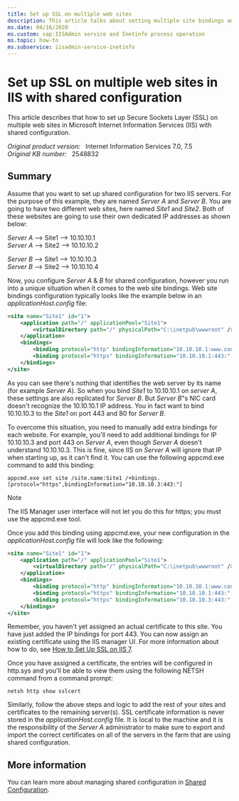 ```yaml
---
title: Set up SSL on multiple web sites
description: This article talks about setting multiple site bindings and SSL in shared configuration in IIS 7.0 and IIS 7.5.
ms.date: 04/16/2020
ms.custom: sap:IISAdmin service and Inetinfo process operation
ms.topic: how-to
ms.subservice: iisadmin-service-inetinfo
---
```

# Set up SSL on multiple web sites in IIS with shared configuration

This article describes that how to set up Secure Sockets Layer (SSL) on multiple web sites in Microsoft Internet Information Services (IIS) with shared configuration.

_Original product version:_ &nbsp; Internet Information Services 7.0, 7.5  
_Original KB number:_ &nbsp; 2548832

## Summary

Assume that you want to set up shared configuration for two IIS servers. For the purpose of this example, they are named *Server A* and *Server B*. You are going to have two different web sites, here named *Site1* and *Site2*. Both of these websites are going to use their own dedicated IP addresses as shown below:

*Server A* --> Site1 --> 10.10.10.1  
*Server A* --> Site2 --> 10.10.10.2

*Server B* --> Site1 --> 10.10.10.3  
*Server B* --> Site2 --> 10.10.10.4  

Now, you configure *Server A* & *B* for shared configuration, however you run into a unique situation when it comes to the web site bindings. Web site bindings configuration typically looks like the example below in an *applicationHost.config* file:

```xml
<site name="Site1" id="1">
    <application path="/" applicationPool="Site1">  
        <virtualDirectory path="/" physicalPath="C:\inetpub\wwwroot" />
    </application>
    <bindings>  
        <binding protocol="http" bindingInformation="10.10.10.1:www.contoso.com" />
        <binding protocol="https" bindingInformation="10.10.10.1:443:" />
    </bindings>
</site>
```

As you can see there's nothing that identifies the web server by its name (for example *Server A*). So when you bind *Site1* to 10.10.10.1 on *server A*, these settings are also replicated for *Server B*. But *Server B*"s NIC card doesn't recognize the 10.10.10.1 IP address. You in fact want to bind 10.10.10.3 to the *Site1* on port 443 and 80 for *Server B*.

To overcome this situation, you need to manually add extra bindings for each website. For example, you'll need to add additional bindings for IP 10.10.10.3 and port 443 on *Server A*, even though *Server A* doesn't understand 10.10.10.3. This is fine, since IIS on *Server A* will ignore that IP when starting up, as it can't find it. You can use the following appcmd.exe command to add this binding:

```console
appcmd.exe set site /site.name:Site1 /+bindings.[protocol="https",bindingInformation="10.10.10.3:443:"]
```

> [!NOTE]
> The IIS Manager user interface will not let you do this for https; you must use the appcmd.exe tool.

Once you add this binding using appcmd.exe, your new configuration in the *applicationHost.config* file will look like the following:

```xml
<site name="Site1" id="1">  
    <application path="/" applicationPool="Site1">
        <virtualDirectory path="/" physicalPath="C:\inetpub\wwwroot" />
    </application>  
    <bindings>
        <binding protocol="http" bindingInformation="10.10.10.1:www.contoso.com" />
        <binding protocol="https" bindingInformation="10.10.10.1:443:" />
        <binding protocol="https" bindingInformation="10.10.10.3:443:" />
    </bindings>
</site>
```

Remember, you haven't yet assigned an actual certificate to this site. You have just added the IP bindings for port 443. You can now assign an existing certificate using the IIS manager UI. For more information about how to do, see [How to Set Up SSL on IIS 7](/iis/manage/configuring-security/how-to-set-up-ssl-on-iis).

Once you have assigned a certificate, the entries will be configured in http.sys and you'll be able to view them using the following NETSH command from a command prompt:

```console
netsh http show sslcert  
```

Similarly, follow the above steps and logic to add the rest of your sites and certificates to the remaining server(s). SSL certificate information is never stored in the *applicationHost.config* file. It is local to the machine and it is the responsibility of the *Server A* administrator to make sure to export and import the correct certificates on all of the servers in the farm that are using shared configuration.

## More information

You can learn more about managing shared configuration in [Shared Configuration](/iis/manage/managing-your-configuration-settings/shared-configuration_264).
